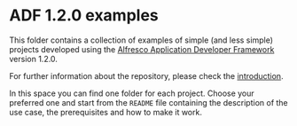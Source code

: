 # ADF 1.2.0 examples

This folder contains a collection of examples of simple (and less simple) projects developed using the [Alfresco Application Developer Framework](https://github.com/Alfresco/alfresco-ng2-components) version 1.2.0.

For further information about the repository, please check the [introduction](https://github.com/Alfresco/adf-examples).

In this space you can find one folder for each project.
Choose your preferred one and start from the `README` file containing the description of the use case, the prerequisites and how to make it work.

